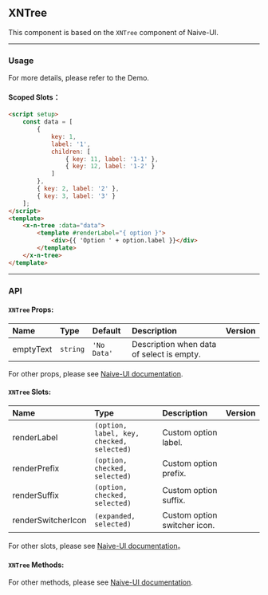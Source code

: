 ﻿## XNTree

This component is based on the `XNTree` component of Naive-UI.

---

### Usage

For more details, please refer to the Demo.

#### Scoped Slots：

```html
<script setup>
    const data = [
        {
            key: 1,
            label: '1',
            children: [
                { key: 11, label: '1-1' },
                { key: 12, label: '1-2' }
            ]
        },
        { key: 2, label: '2' },
        { key: 3, label: '3' }
    ];
</script>
<template>
    <x-n-tree :data="data">
        <template #renderLabel="{ option }">
            <div>{{ 'Option ' + option.label }}</div>
        </template>
    </x-n-tree>
</template>
```

---

### API

#### `XNTree` Props:

| Name      | Type     | Default     | Description                               | Version |
| :-------- | :------- | :---------- | :---------------------------------------- | :------ |
| emptyText | `string` | `'No Data'` | Description when data of select is empty. |         |

For other props, please see [Naive-UI documentation](https://www.naiveui.com/en-US/os-theme/components/tree#Tree-Props).

#### `XNTree` Slots:

| Name               | Type                                      | Description                  | Version |
| :----------------- | :---------------------------------------- | :--------------------------- | :------ |
| renderLabel        | `(option, label, key, checked, selected)` | Custom option label.         |         |
| renderPrefix       | `(option, checked, selected)`             | Custom option prefix.        |         |
| renderSuffix       | `(option, checked, selected)`             | Custom option suffix.        |         |
| renderSwitcherIcon | `(expanded, selected)`                    | Custom option switcher icon. |         |

For other slots, please see [Naive-UI documentation](https://www.naiveui.com/en-US/os-theme/components/tree#Tree-Slots)。

#### `XNTree` Methods:

For other methods, please see [Naive-UI documentation](https://www.naiveui.com/en-US/os-theme/components/tree#Tree-Methods).
